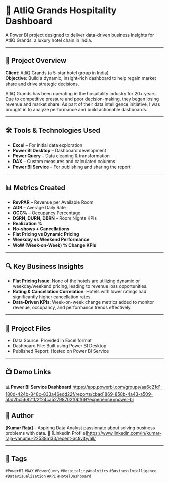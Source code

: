 # 🏨 AtliQ Grands Hospitality Dashboard

A Power BI project designed to deliver data-driven business insights for AtliQ Grands, a luxury hotel chain in India.

---

## 📘 Project Overview

**Client**: AtliQ Grands (a 5-star hotel group in India)  
**Objective**: Build a dynamic, insight-rich dashboard to help regain market share and drive strategic decisions.

AtliQ Grands has been operating in the hospitality industry for 20+ years. Due to competitive pressure and poor decision-making, they began losing revenue and market share. As part of their data intelligence initiative, I was brought in to analyze performance and build actionable dashboards.

---

## 🛠️ Tools & Technologies Used

- **Excel** – For initial data exploration
- **Power BI Desktop** – Dashboard development
- **Power Query** – Data cleaning & transformation
- **DAX** – Custom measures and calculated columns
- **Power BI Service** – For publishing and sharing the report

---

## 📊 Metrics Created

- **RevPAR** – Revenue per Available Room  
- **ADR** – Average Daily Rate  
- **OCC%** – Occupancy Percentage  
- **DSRN, DURN, DBRN** – Room Nights KPIs  
- **Realization %**  
- **No-shows + Cancellations**  
- **Flat Pricing vs Dynamic Pricing**  
- **Weekday vs Weekend Performance**  
- **WoW (Week-on-Week) % Change KPIs**

---

## 🔍 Key Business Insights

- **Flat Pricing Issue**: None of the hotels are utilizing dynamic or weekday/weekend pricing, leading to revenue loss opportunities.
- **Rating & Cancellation Correlation**: Hotels with lower ratings had significantly higher cancellation rates.
- **Data-Driven KPIs**: Week-on-week change metrics added to monitor revenue, occupancy, and performance trends effectively.

---

## 📂 Project Files

- Data Source: Provided in Excel format
- Dashboard File: Built using Power BI Desktop
- Published Report: Hosted on Power BI Service

---

## 📺 Demo Links
 **📊 Power BI Service Dashboard** 
https://app.powerbi.com/groups/aa6c21d1-180d-424b-848c-833a46edd22f/reports/cbad1869-858b-4a43-a509-a0d2bc56821f/2f24ca52798702f0bf69?experience=power-bi

## 📌 Author

**[Kumar Raja]** – Aspiring Data Analyst passionate about solving business problems with data. 
🔗 [LinkedIn Profile]https://www.linkedin.com/in/kumar-raja-vanumu-22538a133/recent-activity/all/

---

## 🔖 Tags

`#PowerBI` `#DAX` `#PowerQuery` `#HospitalityAnalytics` `#BusinessIntelligence` `#DataVisualization` `#KPI` `#HotelDashboard`
